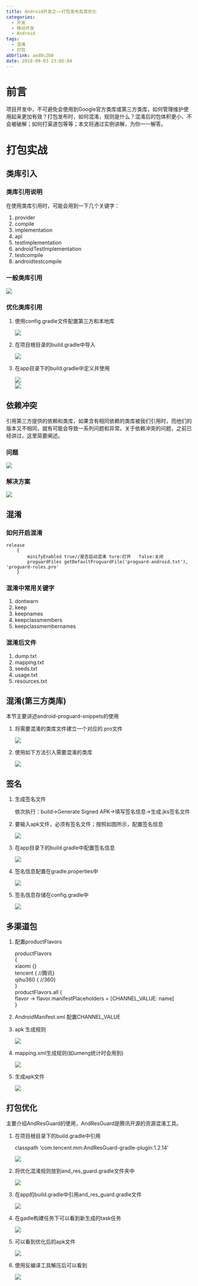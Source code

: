 ```yaml
---
title: Android开发之——打包发布及其优化
categories:
  - 开发
  - 移动开发
  - Android
tags:
  - 混淆
  - 打包
abbrlink: aed8c2b0
date: 2018-09-03 23:05:04
---
```

# 前言
项目开发中，不可避免会使用到Google官方类库或第三方类库，如何管理维护使用起来更加有效？打包发布时，如何混淆，规则是什么？混淆后的包体积更小、不会被破解；如何打渠道包等等；本文将通过实例讲解，为你一一解答。


<!--more-->

# 打包实战
## 类库引入
### 类库引用说明
在使用类库引用时，可能会用到一下几个关键字：

1. provider
2. compile 
3. implementation 
4. api
5. testImplementation
6. androidTestImplementation
7. testcompile
8. androidtestcompile


### 一般类库引用
	
![][1]
### 优化类库引用

1. 使用config.gradle文件配置第三方和本地库
	
	![][2] 
2. 在项目根目录的build.gradle中导入
	
	![][3]  
3. 在app目录下的build.gradle中定义并使用
	
	![][4]  
	![][5] 

## 依赖冲突
引用第三方提供的依赖和类库，如果含有相同依赖的类库被我们引用时，而他们的版本又不相同，就有可能会导致一系列问题和异常。关于依赖冲突的问题，之前已经讲过，这里简要阐述。  

### 问题

![][6]  
### 解决方案

![][7]

## 混淆
### 如何开启混淆
	
	release
		{
            minifyEnabled true//是否启动混淆 ture:打开   false:关闭
            proguardFiles getDefaultProguardFile('proguard-android.txt'), 'proguard-rules.pro'
        }
### 混淆中常用关键字
1. dontwarn
2. keep
3. keepnames
4. keepclassmembers
5. keepclassmembernames

### 混淆后文件
1. dump.txt
2. mapping.txt
3. seeds.txt
4. usage.txt
5. resources.txt

## 混淆(第三方类库)
本节主要讲述android-proguard-snippets的使用    
1. 将需要混淆的类库文件建立一个对应的.pro文件    
	
	![][8]

2. 使用如下方法引入需要混淆的类库
	
	![][9]
## 签名
1.  生成签名文件
	
	依次执行：build->Generate Signed APK->填写签名信息->生成.jks签名文件
2. 要输入apk文件，必须有签名文件；按照如图所示，配置签名信息
	
	![][10]
3. 在app目录下的build.gradle中配置签名信息
	
	![][11] 
4. 签名信息配置在gradle.properties中
	
	![][12]
5. 签名信息存储在config.gradle中
	
	![][13] 

## 多渠道包
1.  配置productFlavors

	productFlavors      
	{  
			xiaomi {}    
        	tencent { //腾讯}   
        	qihu360 { //360}   
    }          
    productFlavors.all 
	{   
        flavor -> flavor.manifestPlaceholders = [CHANNEL_VALUE: name]    
    }   
2. AndroidManifest.xml 配置CHANNEL_VALUE

	<meta-data android:name="CHANNEL" android:value="${CHANNEL_VALUE}" />
3. apk 生成规则
	
	![][14]  
4. mapping.xml生成规则(如umeng统计时会用到)
	
	![][15] 
5. 生成apk文件    
	
	![][16]


## 打包优化
主要介绍AndResGuard的使用，AndResGuard是腾讯开源的资源混淆工具。
1. 在项目根目录下的build.gradle中引用

	classpath 'com.tencent.mm:AndResGuard-gradle-plugin:1.2.14'

	![][17]

2. 将优化混淆规则放到and_res_guard.gradle文件夹中

	![][18]

3. 在app的build.gradle中引用and_res_guard.gradle文件

	![][19]
4. 在gadle构建任务下可以看到新生成的task任务

	![][20]  
5. 可以看到优化后的apk文件

	![][21]   
6. 使用反编译工具解压后可以看到
	
	![][22]






[1]: https://cdn.jsdelivr.net/gh/PGzxc/CDN@master/blog-image/package-dependencies-normal.png
[2]: https://cdn.jsdelivr.net/gh/PGzxc/CDN@master/blog-image/package-dependencies-optimize.png
[3]: https://cdn.jsdelivr.net/gh/PGzxc/CDN@master/blog-image/package-dependencies-optimize-build.png
[4]: https://cdn.jsdelivr.net/gh/PGzxc/CDN@master/blog-image/package-dependencies-optimize-import.png
[5]: https://cdn.jsdelivr.net/gh/PGzxc/CDN@master/blog-image/package-dependencies-optimize-use.png
[6]: https://cdn.jsdelivr.net/gh/PGzxc/CDN@master/blog-image/package-depend-exception.gif
[7]: https://cdn.jsdelivr.net/gh/PGzxc/CDN@master/blog-image/package-depend-configuration.png
[8]: https://cdn.jsdelivr.net/gh/PGzxc/CDN@master/blog-image/package-proguard-files.png
[9]: https://cdn.jsdelivr.net/gh/PGzxc/CDN@master/blog-image/package-proguard-use.png
[10]: https://cdn.jsdelivr.net/gh/PGzxc/CDN@master/blog-image/package-sign.png
[11]: https://cdn.jsdelivr.net/gh/PGzxc/CDN@master/blog-image/package-sign-buildgradle.png
[12]: https://cdn.jsdelivr.net/gh/PGzxc/CDN@master/blog-image/package-sign-gradle-properties.png
[13]: https://cdn.jsdelivr.net/gh/PGzxc/CDN@master/blog-image/package-sign-config-gradle.png
[14]: https://cdn.jsdelivr.net/gh/PGzxc/CDN@master/blog-image/package-apk.png
[15]: https://cdn.jsdelivr.net/gh/PGzxc/CDN@master/blog-image/package-mapping-xml.png
[16]: https://cdn.jsdelivr.net/gh/PGzxc/CDN@master/blog-image/package-apk-release.png
[17]: https://cdn.jsdelivr.net/gh/PGzxc/CDN@master/blog-image/package-andresguard-build-gradle.png
[18]: https://cdn.jsdelivr.net/gh/PGzxc/CDN@master/blog-image/package-resguard-file.png
[19]: https://cdn.jsdelivr.net/gh/PGzxc/CDN@master/blog-image/package-and-res-import.png
[20]: https://cdn.jsdelivr.net/gh/PGzxc/CDN@master/blog-image/package-andresguard-task.png
[21]: https://cdn.jsdelivr.net/gh/PGzxc/CDN@master/blog-image/package-apk-aligned.png
[22]: https://cdn.jsdelivr.net/gh/PGzxc/CDN@master/blog-image/package-analysis.png